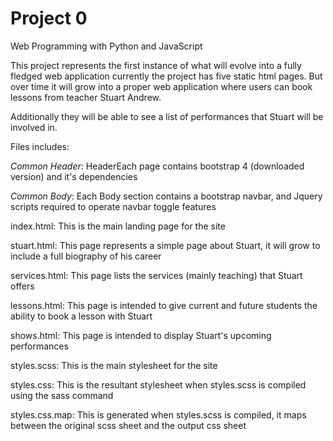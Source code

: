 # Project 0

Web Programming with Python and JavaScript

This project represents the first instance of what will evolve into a fully fledged web application
currently the project has five static html pages. But over time it will grow into a proper web application
where users can book lessons from teacher Stuart Andrew.

Additionally they will be able to see a list of performances that Stuart will be involved in.

Files includes:

*Common Header*:
HeaderEach page contains bootstrap 4 (downloaded version) and it's dependencies

*Common Body*: Each Body section contains a bootstrap navbar, and Jquery scripts required to operate navbar toggle features

index.html: 
This is the main landing page for the site

stuart.html: This page represents a simple page about Stuart, it will grow to include a full biography of his career

services.html: This page lists the services (mainly teaching) that Stuart offers

lessons.html: This page is intended to give current and future students the ability to book a lesson with Stuart

shows.html: This page is intended to display Stuart's upcoming performances

styles.scss: This is the main stylesheet for the site

styles.css: This is the resultant stylesheet when styles.scss is compiled using the sass command

styles.css.map: This is generated when styles.scss is compiled, it maps between the original scss sheet and the output css sheet